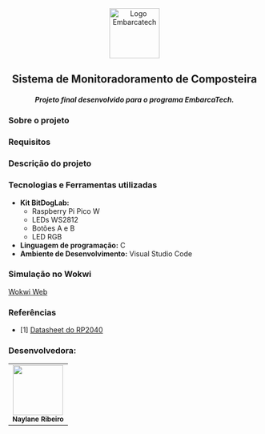 <div align="center">
    <img src="https://moodle.embarcatech.cepedi.org.br/pluginfile.php/1/theme_moove/logo/1733422525/Group%20658.png" alt="Logo Embarcatech" height="100">
</div>

<h2 align="center">  Sistema de Monitoradoramento de Composteira </h3>
<h5 align="center"> Projeto final desenvolvido para o programa EmbarcaTech. </h5>


### Sobre o projeto


### Requisitos


### Descrição do projeto


### Tecnologias e Ferramentas utilizadas
- **Kit BitDogLab:**
  - Raspberry Pi Pico W
  - LEDs WS2812
  - Botões A e B
  - LED RGB
- **Linguagem de programação:** C
- **Ambiente de Desenvolvimento:** Visual Studio Code


### Simulação no Wokwi
[Wokwi Web]()


### Referências
- [1] [Datasheet do RP2040](https://datasheets.raspberrypi.com/rp2040/rp2040-datasheet.pdf)


### Desenvolvedora:
<table>
  <tr>
    <td align="center"><img style="" src="https://avatars.githubusercontent.com/u/89545660?v=4" width="100px;" ><br /> <sub> <b> Naylane Ribeiro </b> </sub>
    </td>
</table>